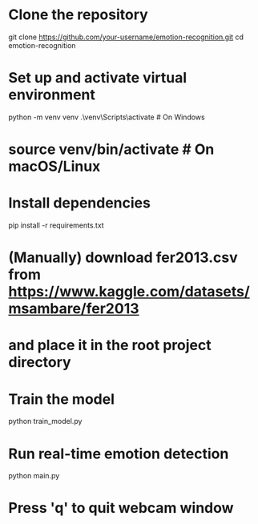 # Clone the repository
git clone https://github.com/your-username/emotion-recognition.git
cd emotion-recognition

# Set up and activate virtual environment
python -m venv venv
.\venv\Scripts\activate  # On Windows
# source venv/bin/activate  # On macOS/Linux

# Install dependencies
pip install -r requirements.txt

# (Manually) download fer2013.csv from https://www.kaggle.com/datasets/msambare/fer2013
# and place it in the root project directory

# Train the model
python train_model.py

# Run real-time emotion detection
python main.py

# Press 'q' to quit webcam window
